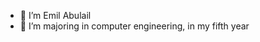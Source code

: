 - 👋 I’m Emil Abulail
- 👀 I’m majoring in computer engineering, in my fifth year

<!---
EmilAbulail0/EmilAbulail0 is a ✨ special ✨ repository because its `README.md` (this file) appears on your GitHub profile.
You can click the Preview link to take a look at your changes.
--->
